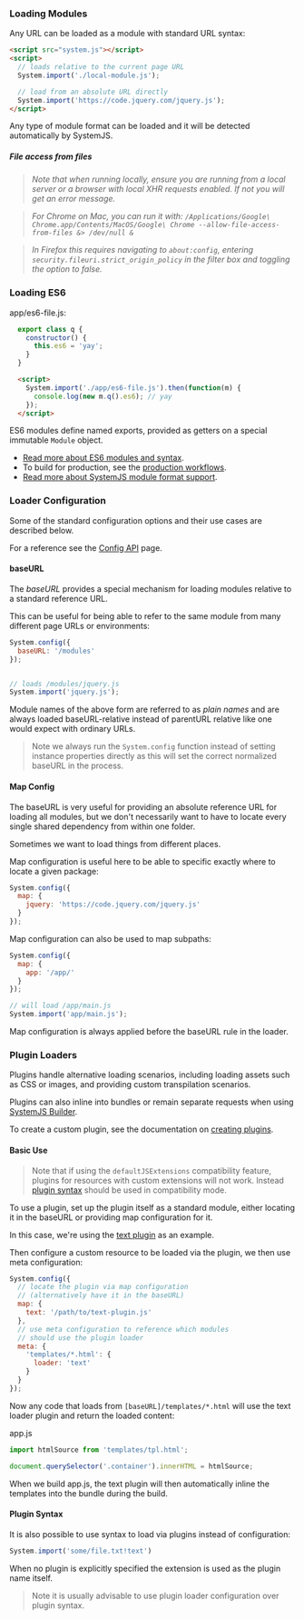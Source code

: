 ### Loading Modules

Any URL can be loaded as a module with standard URL syntax:

```html
<script src="system.js"></script>
<script>
  // loads relative to the current page URL
  System.import('./local-module.js'); 

  // load from an absolute URL directly
  System.import('https://code.jquery.com/jquery.js');
</script>
```

Any type of module format can be loaded and it will be detected automatically by SystemJS.

##### File access from files

> _Note that when running locally, ensure you are running from a local server or a browser with local XHR requests enabled. If not you will get an error message._

> _For Chrome on Mac, you can run it with: `/Applications/Google\ Chrome.app/Contents/MacOS/Google\ Chrome --allow-file-access-from-files &> /dev/null &`_

> _In Firefox this requires navigating to `about:config`, entering `security.fileuri.strict_origin_policy` in the filter box and toggling the option to false._

### Loading ES6

app/es6-file.js:
```javascript
  export class q {
    constructor() {
      this.es6 = 'yay';
    }
  }
```

```html
  <script>
    System.import('./app/es6-file.js').then(function(m) {
      console.log(new m.q().es6); // yay
    });
  </script>
```

ES6 modules define named exports, provided as getters on a special immutable `Module` object.

* [Read more about ES6 modules and syntax](es6-modules-overview.md).
* To build for production, see the [production workflows](production-workflows.md).
* [Read more about SystemJS module format support](module-format-support.md).

### Loader Configuration

Some of the standard configuration options and their use cases are described below.

For a reference see the [Config API](config-api.md) page.

#### baseURL

The *baseURL* provides a special mechanism for loading modules relative to a standard reference URL.

This can be useful for being able to refer to the same module from many different page URLs or environments:

```javascript
System.config({
  baseURL: '/modules'
});


// loads /modules/jquery.js
System.import('jquery.js');
```

Module names of the above form are referred to as _plain names_ and are always loaded baseURL-relative instead of
parentURL relative like one would expect with ordinary URLs.

> Note we always run the `System.config` function instead of setting instance properties directly as this will set the correct normalized baseURL in the process.

#### Map Config

The baseURL is very useful for providing an absolute reference URL for loading all modules, but we don't necessarily want to
have to locate every single shared dependency from within one folder.

Sometimes we want to load things from different places.

Map configuration is useful here to be able to specific exactly where to locate a given package:

```javascript
System.config({
  map: {
    jquery: 'https://code.jquery.com/jquery.js'
  }
});
```

Map configuration can also be used to map subpaths:

```javascript
System.config({
  map: {
    app: '/app/'
  }
});

// will load /app/main.js
System.import('app/main.js');
```

Map configuration is always applied before the baseURL rule in the loader.

### Plugin Loaders

Plugins handle alternative loading scenarios, including loading assets such as CSS or images, and providing custom transpilation scenarios.

Plugins can also inline into bundles or remain separate requests when using [SystemJS Builder](https://github.com/systemjs/builder).

To create a custom plugin, see the documentation on [creating plugins](creating-plugins.md).

#### Basic Use

> Note that if using the `defaultJSExtensions` compatibility feature, plugins for resources with custom extensions will not work. Instead [plugin syntax](#plugin-syntax) should be used in compatibility mode.

To use a plugin, set up the plugin itself as a standard module, either locating it in the baseURL or providing map configuration for it.

In this case, we're using the [text plugin](https://github.com/systemjs/plugin-text) as an example.

Then configure a custom resource to be loaded via the plugin, we then use meta configuration:

```javascript
System.config({
  // locate the plugin via map configuration
  // (alternatively have it in the baseURL)
  map: {
    text: '/path/to/text-plugin.js'
  },
  // use meta configuration to reference which modules
  // should use the plugin loader
  meta: {
    'templates/*.html': {
      loader: 'text'
    }
  }
});
```

Now any code that loads from `[baseURL]/templates/*.html` will use the text loader plugin and return the loaded content:

app.js
```javascript
import htmlSource from 'templates/tpl.html';

document.querySelector('.container').innerHTML = htmlSource;
```

When we build app.js, the text plugin will then automatically inline the templates into the bundle during the build.

#### Plugin Syntax

It is also possible to use syntax to load via plugins instead of configuration:

```javascript
System.import('some/file.txt!text')
```

When no plugin is explicitly specified the extension is used as the plugin name itself.

> Note it is usually advisable to use plugin loader configuration over plugin syntax.
